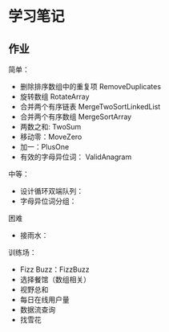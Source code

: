 # 学习笔记
## 作业
简单：
- 删除排序数组中的重复项 RemoveDuplicates
- 旋转数组 RotateArray
- 合并两个有序链表 MergeTwoSortLinkedList
- 合并两个有序数组 MergeSortArray
- 两数之和: TwoSum
- 移动零：MoveZero
- 加一：PlusOne
- 有效的字母异位词： ValidAnagram


中等：
- 设计循环双端队列：
- 字母异位词分组：

困难
- 接雨水：

训练场：
- Fizz Buzz：FizzBuzz
- 选择餐馆（数组相关）
- 视野总和
- 每日在线用户量
- 数据流查询
- 找雪花

